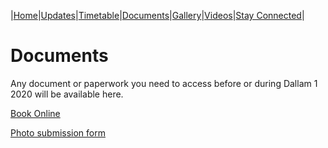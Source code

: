 |[Home](https://dallam1.github.io/)|[Updates](https://dallam1.github.io/updates)|[Timetable](https://dallam1.github.io/timetable)|[Documents](https://dallam1.github.io/documents)|[Gallery](https://dallam1.github.io/gallery)|[Videos](https://dallam1.github.io/videos)|[Stay Connected](https://dallam1.github.io/stayconnected)|

# Documents

Any document or paperwork you need to access before or during Dallam 1 2020 will be available here.

[Book Online](https://cpasventures.brushfire.com/events/471465)

[Photo submission form](https://forms.gle/MAPn5WoyDzcR6NGX6)

